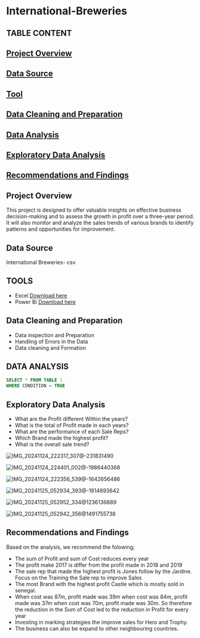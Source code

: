 # International-Breweries
## TABLE CONTENT
## [Project Overview](#project-overview)
## [Data Source](#data-source)
## [Tool](#tool)
## [Data Cleaning and Preparation](#data-cleaning-and-preparation)
## [Data Analysis](#data-analysis)
## [Exploratory Data Analysis](#exploratory-data-analysis)
## [Recommendations and Findings](#recommendations-and-findings)


## Project Overview 
This project is designed to offer valuable insights on effective business decision-making and to assess the growth in profit over a three-year period. It will also monitor and analyze the sales trends of various brands to identify patterns and opportunities for improvement.

## Data Source 
International Breweries- csv

## TOOLS 
- Excel [Download here](https://microsoft-excel.en.softonic.com/)
- Power Bi [Download here](https://www.microsoft.com/en-us/power-platform/products/power-bi/downloads)

## Data Cleaning and Preparation 
- Data inspection and Preparation
- Handling of Errors in the Data
- Data cleaning and Formation
  
## DATA ANALYSIS 

```SQL
SELECT * FROM TABLE 1
WHERE CONDITION = TRUE
```

## Exploratory Data Analysis 

- What are the Profit different Within the years?
- What is the total of Profit made in each years?
- What are the performance of each Sale Reps?
- Which Brand made the highest profit?
- What is the overall sale trend?

![IMG_20241124_222317_307@-231831490](https://github.com/user-attachments/assets/ccfe1402-4b9c-4e67-9646-c743268ef8d5)

![IMG_20241124_224401_002@-1986440368](https://github.com/user-attachments/assets/79c9411c-0fd3-45dd-b072-ae8e049b5244)

![IMG_20241124_222356_539@-1642656486](https://github.com/user-attachments/assets/f68776e6-e0e2-4a3a-8381-124724cb9dd5)

![IMG_20241125_052934_393@-1814893642](https://github.com/user-attachments/assets/6273f781-ca19-4639-ab61-34f35d714ad7)

![IMG_20241125_052952_334@1236136889](https://github.com/user-attachments/assets/1b50a7fc-2128-472e-ab73-8221e19f9632)

![IMG_20241125_052942_356@1491755738](https://github.com/user-attachments/assets/c5f7c126-6a40-4800-a62d-5c2dd73e6631)


## Recommendations and Findings 
Based on the analysis, we recommend the folowing;
- The sum of Profit and sum of Cost reduces every year
- The profit make 2017 is differ from the profit made in 2018 and 2019
- The sale rep that made the highest profit is Jones follow by the Jardine. Focus on the Training the Sale rep to improve Sales
- The most Brand with the highest profit Castle which is mostly sold in senegal.
- When cost was 87m, profit made was 39m
  when cost was 84m, profit made was 37m
  when cost was 70m, profit made was 30m. So therefore the reduction in the Sum of Cost led to the reduction in Profit for every year
- Investing in marking strategies the improve sales for Hero and Trophy.
- The business can also be expand to other neighbouring countries.  

